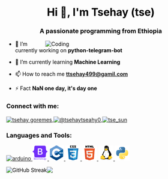 <style>
    body{
        color: black;
    }
</style>
<body>
<h1 align="center">Hi 👋, I'm Tsehay (tse) </h1>
<h3 align="center">A passionate programming from Ethiopia</h3>

<img align="right" alt="Coding" width="400"
    src="https://user-images.githubusercontent.com/81975567/213871187-5f4af020-4be1-4f17-baa2-0a0b3e2909c2.gif">

- 🔭 I’m currently working on **python-telegram-bot**

- 🌱 I’m currently learning **Machine Learning**

- 📫 How to reach me **ttsehay499@gamil.com**

- ⚡ Fact **NaN one day, it's day one**

<h3 align="left">Connect with me:</h3>
<p align="left">
    <a href="https://www.linkedin.com/in/tsehay-goremes-934b16222/" target="blank">
        <img align="center"
            src="https://raw.githubusercontent.com/rahuldkjain/github-profile-readme-generator/master/src/images/icons/Social/linked-in-alt.svg"
            alt="tsehay goremes" height="30" width="40" />
    </a>
    <a href="https://instagram.com/tsehaytsehay0/" target="blank">
        <img align="center"
            src="https://raw.githubusercontent.com/rahuldkjain/github-profile-readme-generator/master/src/images/icons/Social/instagram.svg"
            alt="@tsehaytseahy0" height="30" width="40" />
    </a>
    <a href="https://www.leetcode.com/tse_sun" target="blank">
        <img align="center"
            src="https://raw.githubusercontent.com/rahuldkjain/github-profile-readme-generator/master/src/images/icons/Social/leet-code.svg"
            alt="tse_sun" height="30" width="40" />
    </a>
</p>

<h3 align="left">Languages and Tools:</h3>
<p align="left">
    <a href="https://www.arduino.cc/" target="_blank" rel="noreferrer">
        <img src="https://cdn.worldvectorlogo.com/logos/arduino-1.svg" alt="arduino" width="40" height="40" /> </a> <a
        href="https://getbootstrap.com" target="_blank" rel="noreferrer"> <img
            src="https://raw.githubusercontent.com/devicons/devicon/master/icons/bootstrap/bootstrap-plain-wordmark.svg"
            alt="bootstrap" width="40" height="40" /> </a> <a href="https://www.w3schools.com/cpp/" target="_blank"
        rel="noreferrer"> <img
            src="https://raw.githubusercontent.com/devicons/devicon/master/icons/cplusplus/cplusplus-original.svg"
            alt="cplusplus" width="40" height="40" /> </a> <a href="https://www.w3schools.com/css/" target="_blank"
        rel="noreferrer"> <img
            src="https://raw.githubusercontent.com/devicons/devicon/master/icons/css3/css3-original-wordmark.svg"
            alt="css3" width="40" height="40" /> </a> <a href="https://www.w3.org/html/" target="_blank"
        rel="noreferrer"> <img
            src="https://raw.githubusercontent.com/devicons/devicon/master/icons/html5/html5-original-wordmark.svg"
            alt="html5" width="40" height="40" /> </a> <a href="https://www.linux.org/" target="_blank"
        rel="noreferrer"> <img
            src="https://raw.githubusercontent.com/devicons/devicon/master/icons/linux/linux-original.svg" alt="linux"
            width="40" height="40" /> </a> <a href="https://www.python.org" target="_blank" rel="noreferrer"> <img
            src="https://raw.githubusercontent.com/devicons/devicon/master/icons/python/python-original.svg"
            alt="python" width="40" height="40" /> </a>
</p>
<!-- github status -->
<img align="left" src="https://streak-stats.demolab.com?user=tseehay&theme=monokai&hide_border=true&background=45%2C00000000%2C0A040400" alt="GitHub Streak" />
<img src="https://github-readme-stats.vercel.app/api/top-langs/?username=tseehay&theme=monokai&langs_count=3&hide=css,html&layout=compact&hide_border=true&bg_color=00000000"/>

</body>

